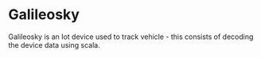 # Galileosky
Galileosky is an Iot device used to track vehicle - this consists of decoding the device data using scala.
